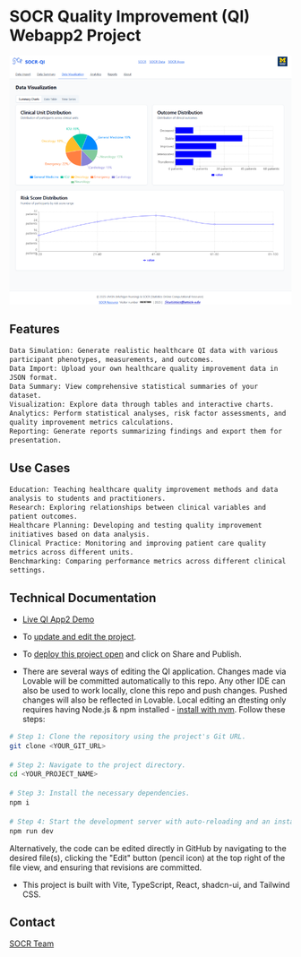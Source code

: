 # SOCR Quality Improvement (QI) Webapp2 Project

![](https://github.com/SOCR/socr-qi/blob/main/SOCR_QI2_Webapp.png?raw=true)


## Features

    Data Simulation: Generate realistic healthcare QI data with various participant phenotypes, measurements, and outcomes.
    Data Import: Upload your own healthcare quality improvement data in JSON format.
    Data Summary: View comprehensive statistical summaries of your dataset.
    Visualization: Explore data through tables and interactive charts.
    Analytics: Perform statistical analyses, risk factor assessments, and quality improvement metrics calculations.
    Reporting: Generate reports summarizing findings and export them for presentation.

## Use Cases

    Education: Teaching healthcare quality improvement methods and data analysis to students and practitioners.
    Research: Exploring relationships between clinical variables and patient outcomes.
    Healthcare Planning: Developing and testing quality improvement initiatives based on data analysis.
    Clinical Practice: Monitoring and improving patient care quality metrics across different units.
    Benchmarking: Comparing performance metrics across different clinical settings.

## Technical Documentation

 * [Live QI App2 Demo](https://socr-qi.lovable.app/)
 
 * To [update and edit the project](https://lovable.dev/projects/297617c1-f914-42fa-a586-4c10ceffc22b).

 * To [deploy this project open](https://lovable.dev/projects/297617c1-f914-42fa-a586-4c10ceffc22b) and click on Share and Publish.

 * There are several ways of editing the QI application. Changes made via Lovable will be committed automatically to this repo. Any other IDE can also be used to work locally, clone this repo and push changes. Pushed changes will also be reflected in Lovable. Local editing an dtesting only requires having Node.js & npm installed - [install with nvm](https://github.com/nvm-sh/nvm#installing-and-updating). Follow these steps:

```sh
# Step 1: Clone the repository using the project's Git URL.
git clone <YOUR_GIT_URL>

# Step 2: Navigate to the project directory.
cd <YOUR_PROJECT_NAME>

# Step 3: Install the necessary dependencies.
npm i

# Step 4: Start the development server with auto-reloading and an instant preview.
npm run dev
```

 Alternatively, the code can be edited directly in GitHub by navigating to the desired file(s), clicking the "Edit" button (pencil icon) at the top right of the file view, and ensuring that revisions are committed.

 * This project is built with Vite, TypeScript, React, shadcn-ui, and Tailwind CSS.

## Contact

[SOCR Team](https://www.socr.umich.edu/people/)
